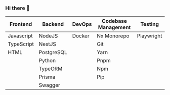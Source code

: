 ### Hi there 👋

| Frontend            | Backend           | DevOps        | Codebase Management | Testing    |
| ------------------- | ----------------- | ------------- | ------------------- | ---------- |
| Javascript          | NodeJS            | Docker        | Nx Monorepo         | Playwright |
| TypeScript          | NestJS            |               | Git                 |            |
| HTML                | PostgreSQL        |               | Yarn                |            |
|                     | Python            |               | Pnpm                |            |
|                     | TypeORM           |               | Npm                 |            |
|                     | Prisma            |               | Pip                 |            |
|                     | Swagger           |               |                     |            |
